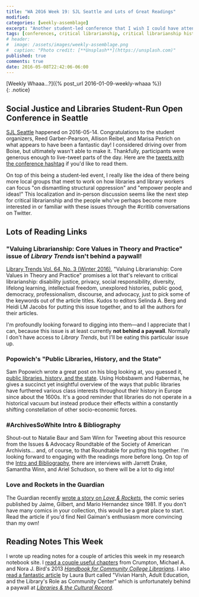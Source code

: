 ```yaml
---
title: "WA 2016 Week 19: SJL Seattle and Lots of Great Readings"
modified:
categories: [weekly-assemblage]
excerpt: "Another student-led conference that I wish I could have attended, plus more readings related to critical librarianship than you could shake a hashtag at."
tags: [conferences, critical librarianship, critical librarianship history, librar* history]
# header:
#  image: /assets/images/weekly-assemblage.png
#  caption: "Photo credit: [**Unsplash**](https://unsplash.com)"
published: true
comments: true
date: 2016-05-08T22:42:06-06:00
---
```

  
[Weekly Whaaa…?]({% post_url 2016-01-09-weekly-whaaa %})  
{: .notice}  

## Social Justice and Libraries Student-Run Open Conference in Seattle  

[SJL Seattle](http://sjlseattle.org) happened on 2016-05-14. Congratulations to the student organizers, Reed Garber-Pearson, Allison Reibel, and Marisa Petrich on what appears to have been a fantastic day! I considered driving over from Boise, but ultimately wasn't able to make it. Thankfully, participants were generous enough to live-tweet parts of the day. Here are the [tweets with the conference hashtag](https://twitter.com/search?f=tweets&vertical=default&q=%23sjlseattle&src=typd) if you'd like to read them.  

On top of this being a student-led event, I really like the idea of there being more local groups that meet to work on how libraries and library workers can focus "on dismantling structural oppression" and "empower people and ideas!" This localization and in-person discussion seems like the next step for critical librarianship and the people who've perhaps become more interested in or familiar with these issues through the #critlib conversations on Twitter.   

## Lots of Reading Links  

### "Valuing Librarianship: Core Values in Theory and Practice" issue of _Library Trends_ isn't behind a paywall!   

[Library Trends Vol. 64, No. 3 (Winter 2016)](http://muse.jhu.edu/issue/33352), "Valuing Librarianship: Core Values in Theory and Practice" promises a lot that's relevant to critical librarianship: disability justice, privacy, social responsibility, diversity, lifelong learning, intellectual freedom, unexplored histories, public good, democracy, professionalism, discourse, and advocacy, just to pick some of the keywords out of the article titles. Kudos to editors Selinda A. Berg and Heidi LM Jacobs for putting this issue together, and to all the authors for their articles.   

I'm profoundly looking forward to digging into them—and I appreciate that I can, because this issue is at least currently __not behind a paywall__. Normally I don't have access to _Library Trends_, but I'll be eating this particular issue up.  

### Popowich's "Public Libraries, History, and the State"  

Sam Popowich wrote a great post on his blog looking at, you guessed it, [public libraries, history, and the state](http://redlibrarian.github.io/introduction/2016/05/10/public-libraries-history-state.html). Using Hobsbawm and Habermas, he gives a succinct yet insightful overview of the ways that public libraries have furthered various class interests throughout their history in Europe since about the 1600s. It's a good reminder that libraries do not operate in a historical vacuum but instead produce their effects within a constantly shifting constellation of other socio-economic forces.  

### #ArchivesSoWhite Intro & Bibliography   

Shout-out to Natalie Baur and Sam Winn for Tweeting about this resource from the Issues & Advocacy Roundtable of the Society of American Archivists… and, of course, to that Roundtable for putting this together. I'm looking forward to engaging with the readings more before long. On top of the [Intro and Bibliography](https://issuesandadvocacy.wordpress.com/2016/04/18/archivessowhite-intro-bibliography/), there are interviews with Jarrett Drake, Samantha Winn, and Ariel Schudson, so there will be a lot to dig into!    


### Love and Rockets in the Guardian   

The Guardian recently [wrote a story on _Love & Rockets_](http://www.theguardian.com/books/2016/may/10/theres-nothing-like-it-in-comics-how-love-and-rockets-broke-the-rules), the comic series published by Jaime, Gilbert, and Mario Hernandez since 1981. If you don't have many comics in your collection, this would be a great place to start. Read the article if you'd find Neil Gaiman's enthusiasm more convincing than my own!   

## Reading Notes This Week  

I wrote up reading notes for a couple of articles this week in my research notebook site. I [read a couple useful chapters]({{site.url}}/research-notebook/2016/crumpton-and-bird-handbook-for-community-college-librarians-2013/) from Crumpton, Michael A. and Nora J. Bird's 2013 [_Handbook for Community College Librarians_](https://www.worldcat.org/oclc/805057822). I also [read a fantastic article]({{site.url}}/research-notebook/2016/burt-vivian-harsh-adult-ed-librarys-role-as-community-center-2009/) by Laura Burt called "Vivian Harsh, Adult Education, and the Library's Role as Community Center" which is unfortunately behind a paywall at [_Libraries & the Cultural Record_](https://www.worldcat.org/oclc/5547063193).      